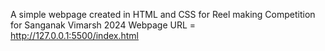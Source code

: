 A simple webpage created in HTML and CSS for Reel making Competition for Sanganak Vimarsh 2024
 Webpage URL = http://127.0.0.1:5500/index.html
